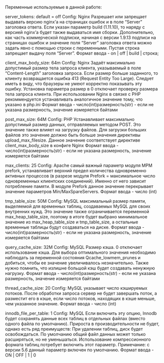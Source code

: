 Переменные используемые в данной работе:

server_tokens: default = off
Config: Nginx
Разрешает или запрещает выдавать версию nginx’а на страницах ошибок и в поле “Server” заголовка ответа.
Если указан параметр build (1.11.10), то наряду с версией nginx’а будет также выдаваться имя сборки.
Дополнительно, как часть коммерческой подписки, начиная с версии 1.9.13 подписи на страницах ошибок и значение поля “Server” заголовка ответа можно задать явно с помощью строки с переменными. Пустая строка запрещает выдачу поля “Server”.
Формат ввода - on | off | build | строка;

client_max_body_size: 64m
Config: Nginx
Задаёт максимально допустимый размер тела запроса клиента, указываемый в поле “Content-Length” заголовка запроса. Если размер больше заданного, то клиенту возвращается ошибка 413 (Request Entity Too Large). Следует иметь в виду, что браузеры не умеют корректно показывать эту ошибку. Установка параметра размер в 0 отключает проверку размера тела запроса клиента.
При использовании Nginx в связке с PHP рекоммендуется устанавливать аналогичное значение тому, что указано в php.ini
Формат ввода - число(int)размерность(str) - если не указана размерность, значение измеряется байтами

post_max_size: 64M
Config: PHP
Устанавливает максимально допустимый размер данных, отправляемых методом POST. Это значение также влияет на загрузку файлов.
Для загрузки больших файлов это значение должно быть больше значения директивы upload_max_filesize. Данное значение соответствует директиве client_max_body_size в конфиге Nginx
Формат ввода - число(int)размерность(str) - если не указана размерность, значение измеряется байтами

max_clients: 25
Config: Apache
самый важный параметр модуля MPM prefork, устанавливает верхний предел количества одновременно активных процессов (в разрезе модуля Prefork = максимальное число одновременных клиентских соединений). Именно от него зависит потребление памяти.
В модуле Prefork данное значение перекрывает значение параметров Min/MaxSpareServers.
Формат ввода - число (int)

tmp_table_size: 50M
Config: MySQL
максимальный размер памяти, выделяемой для временных таблиц, создаваемых MySQL для своих внутренних нужд. Это значение также ограничивается переменной max_heap_table_size, поэтому в итоге будет выбрано минимальное значение из max_heap_table_size и tmp_table_size, а остальные временные таблицы будут создаваться на диске.
Формат ввода - число(int)размерность(str) - если не указана размерность, значение измеряется байтами

query_cache_size: 32M
Config: MySQL
Размер кэша. 0 отключает использование кэша. Для выбора оптимального значения необходимо наблюдать за переменной состояния Qcache_lowmem_prunes и добиться, чтобы ее значение увеличивалось незначительно. Также нужно помнить, что излишне большой кэш будет создавать ненужную нагрузку.
Формат ввода - число(int)размерность(str) - если не указана размерность, значение измеряется байтами

thread_cache_size: 20
Config: MySQL
указывает число кэшируемых потоков. После обработки запроса сервер не будет завершать поток, а разместит его в кэше, если число потоков, находящих в кэше меньше, чем указанное значение.
Формат ввода - число (int)

innodb_file_per_table: 1
Config: MySQL
Если включить эту опцию, Innodb будет сохранять данные всех таблиц в отдельных файлах (вместо одного файла по умолчанию). Прироста в производительности не будет, однако есть ряд преимуществ:
При удалении таблиц, диск будет освобождаться. По умолчанию общий файл данных может только расширяться, но не уменьшаться.
Использование компрессионного формата таблиц потребует включить этот параметр.
Примечание: с версии 5.6 данный параметр включен по умолчанию.
Формат ввода - ON | OFF | 1 | 0

